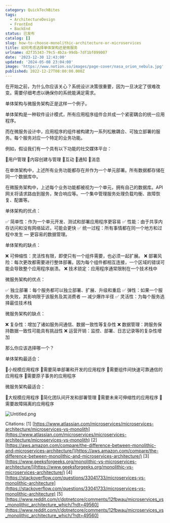 ```yaml
---
category: QuickTechBites
tags:
  - ArchitectureDesign
  - FrontEnd
  - BackEnd
status: 已发布
catalog: []
slug: how-to-choose-monolithic-architecture-or-microservices
title: 如何考虑选择单体架构还是微服务
urlname: d2f35343-79c5-4b2a-99db-7df1bf099007
date: '2023-12-30 12:43:00'
updated: '2024-05-08 23:04:00'
image: 'https://www.notion.so/images/page-cover/nasa_orion_nebula.jpg'
published: 2022-12-27T08:00:00.000Z
---
```


在开始之前，为什么你应该关心？系统设计决策很重要，因为一旦决定了很难改变。需要仔细考虑以确保你的系统能满足需求。


单体架构与微服务架构正是这样一个例子。


单体架构是一种软件设计模式，所有应用程序组件合并成一个紧密耦合的统一应用程序。


而在微服务设计中，应用程序的组件被构建为一系列松散耦合、可独立部署的服务。每个服务对应一个特定的业务功能。


例如，假设我们有一个具有以下功能的社交媒体平台：


🔸用户管理
🔸内容创建与管理
🔸互动
🔸通知
🔸消息


在单体架构中，上述所有业务功能都存在并作为一个单元部署。所有数据都存储在同一个数据库中。


在微服务架构中，上述每个业务功能都被视为一个单元，拥有自己的数据库。API 网关将请求路由到服务，聚合响应等。一个集中管理服务处理负载均衡、故障恢复、配置等。


单体架构的优点：


✅ 简单性：作为一个单元开发、测试和部署应用程序更容易
✅ 性能：由于共享内存访问和没有网络延迟，可能会更快
✅ 统一过程：所有事情都在同一个地方和过程中发生 — 更容易的数据管理。


单体架构的缺点：


❌ 可伸缩性：灵活性有限，即使只有一个组件需要，也必须一起扩展。
❌ 部署风险：每次更改都需要进行整体部署。因为每个组件都相互连接，一个区域的错误可能会导致整个应用程序崩溃。
❌ 技术锁定：应用程序通常限制在一个技术栈中


微服务架构的优点：


✅ 独立部署：每个服务都可以独立部署、扩展、升级和重启
✅ 弹性：如果一个服务失败，其影响限于该服务及其消费者 — 减少爆炸半径
✅ 灵活性：为每个服务选择最佳技术栈


微服务架构的缺点：


❌ 复杂性：增加了诸如服务间通信、数据一致性等复杂性
❌ 数据管理：跨服务保持数据一致性可能具有挑战性
❌ 运营开销：监控、部署、日志记录等的复杂性增加


那么你应该选择哪一个？


单体架构最适合：


🔹小规模应用程序
🔹需要简单部署和开发的应用程序
🔹需要组件间快速可靠通信的应用程序
🔹需要原子事务的应用程序


微服务架构最适合：


🔸大规模应用程序
🔸简化团队间开发和部署管理
🔸需要未来可伸缩性的应用程序
🔸需要故障隔离的应用程序


![Untitled.png](https://prod-files-secure.s3.us-west-2.amazonaws.com/5d24fe63-e567-4804-86f9-9fdc62e13082/8d149051-cc00-4198-a3d7-e00805eb8f9e/Untitled.png?X-Amz-Algorithm=AWS4-HMAC-SHA256&X-Amz-Content-Sha256=UNSIGNED-PAYLOAD&X-Amz-Credential=ASIAZI2LB466W2KLRFXK%2F20250220%2Fus-west-2%2Fs3%2Faws4_request&X-Amz-Date=20250220T213256Z&X-Amz-Expires=3600&X-Amz-Security-Token=IQoJb3JpZ2luX2VjEJz%2F%2F%2F%2F%2F%2F%2F%2F%2F%2FwEaCXVzLXdlc3QtMiJHMEUCIQDjzjlZ3yv4FXJLUn5Ik5R8OZoDgoTJ2W4CbGdNIQRtPAIgDw8OfDdMjngvnJnhRCRGF5SSuKUTI3HxA5L0BqY4P8AqiAQIxf%2F%2F%2F%2F%2F%2F%2F%2F%2F%2FARAAGgw2Mzc0MjMxODM4MDUiDPldaHSD2wu5yOSt8SrcA2eJaZO2d9gcZps0e71Brf1hLLOEykjNQ1F8HlSHV9MNUX98ZNzGxzvlz7GyUeZpaek%2B782Yuj7SVzOfeyyzeRbrvPcKpZcE%2B9webKB1UDSkwUiZVJ9FXagYfT%2F1cFYo8Q1%2FHdETKAFtMZYfoEpIM3wo4OMLPxhisp2rl1VY60mdIa%2Bdox%2F6b%2FVm3IHDVTdZ6N54SL5blBt4gRqQcywbqAELP7%2F4fCCmQ6lpK4EXTjwrqNG%2FK9iECOrD6KSyOb7ylZfW0tSSHDWPmlT1kMwKO2n2zue%2B8l3Gg480mXitxubsPPJJz8%2B7mlZ2fpIRV%2Fo63TsEcy0KoLcVZkfIDwJA2LHH5pMMElvsPLh%2F9xNaM28X70R20Lbh2EOtnFfVxv6%2FaUjbNksOA2TMrI0Xtw2lEm7plyYS0rSd39HE4ui2q1fmfq1F0g6Hjcr8bE94KZBlzzULyVCnd57hgGDV0YofC3N4J9qq%2B2QcLrARBbonRgsrRLqK2EgcqObKX6bNgdwQhzE4bztSttYEo%2BWKcNPuscHAR83KyYfRJ%2B7oBzh7PWhmju7ajOtUOIpSM1%2FVKXULJfRwJ8YkFf%2FBleYR%2FF%2FXl8KOMOPYJ2G%2FQiPKO1STNItLv4bkyf1uec%2BLDPJuMJ6L3r0GOqUBzPAezOAsS4kOIAOKgvKYkuLDGUk3o%2BZDXCBfPRzlzJmdZJ1uFyOyVNqHeL27jXqx%2F63P8oCCPs8PgvPC3%2FDbnKrexBpa%2Frsgrcsw0nXWbo5k9OTQoMZCJTWG84Y%2BVHOT0dpbEtLyeAgHE2KlLSXZFIGoi2gez8a%2BG1g865X5bVuN6iyH2geNUTsj2VmTO1OhGMiSc3tUtNnnDAzRg%2F%2FnMDxUEyCh&X-Amz-Signature=92950a2a82213e5776e2343cf99e5bb1c8d5bf81ce3fc1bacb4dfc1922939469&X-Amz-SignedHeaders=host&x-id=GetObject)


Citations:
[1] [https://www.atlassian.com/microservices/microservices-architecture/microservices-vs-monolith](https://www.atlassian.com/microservices/microservices-architecture/microservices-vs-monolith)
[2] [https://aws.amazon.com/compare/the-difference-between-monolithic-and-microservices-architecture/](https://aws.amazon.com/compare/the-difference-between-monolithic-and-microservices-architecture/)
[3] [https://www.geeksforgeeks.org/monolithic-vs-microservices-architecture/](https://www.geeksforgeeks.org/monolithic-vs-microservices-architecture/)
[4] [https://stackoverflow.com/questions/33041733/microservices-vs-monolithic-architecture](https://stackoverflow.com/questions/33041733/microservices-vs-monolithic-architecture)
[5] [https://www.reddit.com/r/dotnetcore/comments/12fbwau/microservices_vs_monolithic_architecture_which/?rdt=49560](https://www.reddit.com/r/dotnetcore/comments/12fbwau/microservices_vs_monolithic_architecture_which/?rdt=49560)

